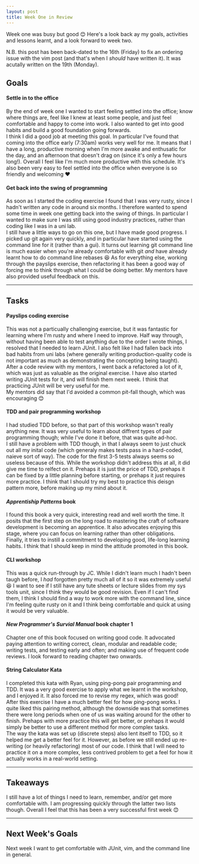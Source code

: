 ```yaml
---
layout: post
title: Week One in Review
---
```


Week one was busy but good :blush: Here's a look back ay my goals, activities and lessons learnt, and a look forward to week two.

N.B. this post has been back-dated to the 16th (Friday) to fix an ordering issue with the vim post (and that's when I _should_ have written it). It was acutally written on the 19th (Monday).

## Goals

#### Settle in to the office

By the end of week one I wanted to start feeling settled into the office; know where things are, feel like I knew at least some people, and just feel comfortable and happy to come into work. I also wanted to get into good habits and build a good foundation going forwards.  
I think I did a good job at meeting this goal. In particular I've found that coming into the office early (7:30am) works very well for me. It means that I have a long, productive morning when I'm more awake and enthusatic for the day, and an afternoon that doesn't drag on (since it's only a few hours long!). Overall I feel like I'm much more productive with this schedule. It's also been very easy to feel settled into the office when everyone is so friendly and welcoming :heart:  

#### Get back into the swing of programming

As soon as I started the coding exercise I found that I was very rusty, since I hadn't written any code in around six months. I therefore wanted to spend some time in week one getting back into the swing of things. In particular I wanted to make sure I was still using good industry practices, rather than coding like I was in a uni lab.  
I still have a little ways to go on this one, but I have made good progress. I picked up git again very quickly, and in particular have started using the command line for it (rather than a gui). It turns out learning git command line is much easier when you're already comfortable with git _and_ have already learnt how to do command line rebases :laughing: As for everything else, working through the payslips exercise, then refactoring it has been a good way of forcing me to think through what I could be doing better. My mentors have also provided useful feedback on this.

---

## Tasks

#### Payslips coding exercise

This was not a particually challenging exercise, but it was fantastic for learning where I'm rusty and where I need to improve. Half way through, without having been able to test anything due to the order I wrote things, I resolved that I needed to learn JUnit. I also felt like I had fallen back into bad habits from uni labs (where generally writing production-quality code is not important as much as demonstrating the concepting being taught).  
After a code review with my mentors, I went back a refactored a lot of it, which was just as valuable as the original exercise. I have also started writing JUnit tests for it, and will finish them next week. I think that practicing JUnit will be very useful for me.  
My mentors did say that I'd avoided a common pit-fall though, which was encouraging :blush:

#### TDD and pair programming workshop

I had studied TDD before, so that part of this workshop wasn't really anything new. It was very useful to learn about diffrent types of pair programming though; while I've done it before, that was quite ad-hoc.  
I still have a problem with TDD though, in that I always seem to just chuck out all my inital code (which generaly makes tests pass in a hard-coded, naieve sort of way). The code for the first 3-5 tests always seems so useless because of this. While the workshop didn't address this at all, it did give me time to relfect on it. Prehaps it is just the price of TDD, prehaps it can be fixed by a little planning before starting, or prehaps it just requires more practice. I think that I should try my best to practice this deisgn pattern more, before making up my mind about it.

#### _Apprentiship Patterns_ book

I found this book a very quick, interesting read and well worth the time. It posits that the first step on the long road to mastering the craft of software development is becoming an apprentice. It also advocates enjoying this stage, where you can focus on learning rather than other obligations. Finally, it tries to instill a commitment to developing good, life-long learning habits. I think that I should keep in mind the attitude promoted in this book.

#### CLI workshop

This was a quick run-through by JC. While I didn't learn much I hadn't been taugh before, I _had_ forgotten pretty much all of it so it was extremely useful :laughing: I want to see if I still have any tute sheets or lecture slides from my sys tools unit, since I think they would be good revision. Even if I can't find them, I think I should find a way to work more with the command line, since I'm feeling quite rusty on it and I think being comfortable and quick at using it would be very valuable.

#### _New Programmer's Survial Manual_ book chapter 1

Chapter one of this book focused on writing good code. It advocated paying attention to writing correct, clean, modular and readable code; writing tests, and testing early and often; and making use of frequent code reviews. I look forward to reading chapter two onwards.

#### String Calculator Kata

I completed this kata with Ryan, using ping-pong pair programming and TDD. It was a very good exercise to apply what we learnt in the workshop, and I enjoyed it. It also forced me to revise my regex, which was good!  
After this exercise I have a much better feel for how ping-pong works. I quite liked this pairing method, although the downside was that sometimes there were long periods when one of us was waiting around for the other to finish. Prehaps with more practice this will get better, or prehaps it would simply be better to use a different method for more complex tasks.  
The way the kata was set up (discrete steps) also lent itself to TDD, so it helped me get a better feel for it. However, as before we still ended up re-writing (or heavily refactoring) most of our code. I think that I will need to practice it on a more complex, less contrived problem to get a feel for how it actually works in a real-world setting.

---

## Takeaways

I still have a lot of things I need to learn, remember, and/or get more comfortable with. I am progressing quickly through the latter two lists though. Overall I feel that this has been a very successful first week :blush:

---

## Next Week's Goals

Next week I want to get comfortable with JUnit, vim, and the command line in general.

